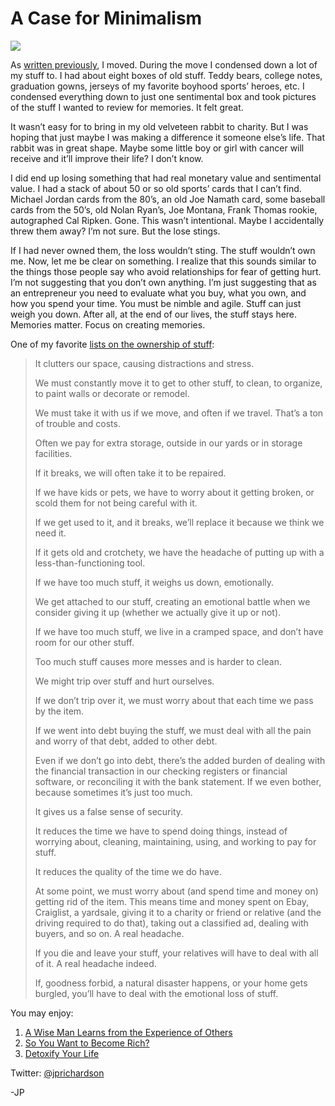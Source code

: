 <!--
id: 1453153113
link: http://techneur.com/post/1453153113/a-case-for-minimalism
slug: a-case-for-minimalism
date: Mon Nov 01 2010 08:16:02 GMT-0500 (CDT)
publish: 2010-11-01
tags: minimalism
-->


A Case for Minimalism
=====================

![](http://media.tumblr.com/tumblr_lb7jigw2pW1qzbc4f.jpg)

As [written
previously](http://techneur.com/post/1298873393/moving-and-minimalism),
I moved. During the move I condensed down a lot of my stuff to. I had
about eight boxes of old stuff. Teddy bears, college notes, graduation
gowns, jerseys of my favorite boyhood sports’ heroes, etc. I condensed
everything down to just one sentimental box and took pictures of the
stuff I wanted to review for memories. It felt great.

It wasn’t easy for to bring in my old velveteen rabbit to charity. But I
was hoping that just maybe I was making a difference it someone else’s
life. That rabbit was in great shape. Maybe some little boy or girl with
cancer will receive and it’ll improve their life? I don’t know.

I did end up losing something that had real monetary value and
sentimental value. I had a stack of about 50 or so old sports’ cards
that I can’t find. Michael Jordan cards from the 80’s, an old Joe Namath
card, some baseball cards from the 50’s, old Nolan Ryan’s, Joe Montana,
Frank Thomas rookie, autographed Cal Ripken. Gone. This wasn’t
intentional. Maybe I accidentally threw them away? I’m not sure. But the
lose stings.

If I had never owned them, the loss wouldn’t sting. The stuff wouldn’t
own me. Now, let me be clear on something. I realize that this sounds
similar to the things those people say who avoid relationships for fear
of getting hurt. I’m not suggesting that you don’t own anything. I’m
just suggesting that as an entrepreneur you need to evaluate what you
buy, what you own, and how you spend your time. You must be nimble and
agile. Stuff can just weigh you down. After all, at the end of our
lives, the stuff stays here. Memories matter. Focus on creating
memories.

One of my favorite [lists on the ownership of
stuff](http://mnmlist.com/the-true-cost-of-stuff):

> It clutters our space, causing distractions and stress.
>
> We must constantly move it to get to other stuff, to clean, to
> organize, to paint walls or decorate or remodel.
>
> We must take it with us if we move, and often if we travel. That’s a
> ton of trouble and costs.
>
> Often we pay for extra storage, outside in our yards or in storage
> facilities.
>
> If it breaks, we will often take it to be repaired.
>
> If we have kids or pets, we have to worry about it getting broken, or
> scold them for not being careful with it.
>
> If we get used to it, and it breaks, we’ll replace it because we think
> we need it.
>
> If it gets old and crotchety, we have the headache of putting up with
> a less-than-functioning tool.
>
> If we have too much stuff, it weighs us down, emotionally.
>
> We get attached to our stuff, creating an emotional battle when we
> consider giving it up (whether we actually give it up or not).
>
> If we have too much stuff, we live in a cramped space, and don’t have
> room for our other stuff.
>
> Too much stuff causes more messes and is harder to clean.
>
> We might trip over stuff and hurt ourselves.
>
> If we don’t trip over it, we must worry about that each time we pass
> by the item.
>
> If we went into debt buying the stuff, we must deal with all the pain
> and worry of that debt, added to other debt.
>
> Even if we don’t go into debt, there’s the added burden of dealing
> with the financial transaction in our checking registers or financial
> software, or reconciling it with the bank statement. If we even
> bother, because sometimes it’s just too much.
>
> It gives us a false sense of security.
>
> It reduces the time we have to spend doing things, instead of worrying
> about, cleaning, maintaining, using, and working to pay for stuff.
>
> It reduces the quality of the time we do have.
>
> At some point, we must worry about (and spend time and money on)
> getting rid of the item. This means time and money spent on Ebay,
> Craiglist, a yardsale, giving it to a charity or friend or relative
> (and the driving required to do that), taking out a classified ad,
> dealing with buyers, and so on. A real headache.
>
> If you die and leave your stuff, your relatives will have to deal with
> all of it. A real headache indeed.
>
> If, goodness forbid, a natural disaster happens, or your home gets
> burgled, you’ll have to deal with the emotional loss of stuff.

You may enjoy:

1.  [A Wise Man Learns from the Experience of
    Others](http://techneur.com/post/1397281188/a-wise-man-learns-from-the-experience-of-others)
2.  [So You Want to Become
    Rich?](http://techneur.com/post/1012320994/so-you-want-to-become-rich)
3.  [Detoxify Your
    Life](http://techneur.com/post/567516819/detoxify-your-life)

Twitter: [@jprichardson](http://twitter.com/jprichardson)

-JP

